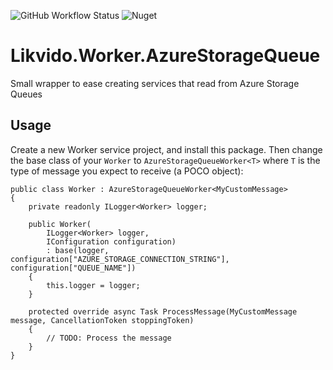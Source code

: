 ![GitHub Workflow Status](https://img.shields.io/github/workflow/status/likvido/Likvido.Worker.AzureStorageQueue/Publish%20to%20nuget)
![Nuget](https://img.shields.io/nuget/v/Likvido.Worker.AzureStorageQueue)
# Likvido.Worker.AzureStorageQueue
Small wrapper to ease creating services that read from Azure Storage Queues

## Usage
Create a new Worker service project, and install this package. Then change the base class of your `Worker` to `AzureStorageQueueWorker<T>` where `T` is the type of message you expect to receive (a POCO object):

```
public class Worker : AzureStorageQueueWorker<MyCustomMessage>
{
    private readonly ILogger<Worker> logger;

    public Worker(
        ILogger<Worker> logger,
        IConfiguration configuration)
        : base(logger, configuration["AZURE_STORAGE_CONNECTION_STRING"], configuration["QUEUE_NAME"])
    {
        this.logger = logger;
    }

    protected override async Task ProcessMessage(MyCustomMessage message, CancellationToken stoppingToken)
    {
        // TODO: Process the message
    }
}
```
